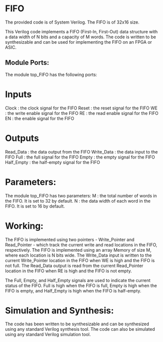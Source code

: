 # FIFO
The provided code is of System Verilog. The FIFO is of 32x16 size.

This Verilog code implements a FIFO (First-In, First-Out) data structure with a data width of N bits and a capacity of M words. The code is written to be synthesizable and can be used for implementing the FIFO on an FPGA or ASIC.

## Module Ports:
The module top_FIFO has the following ports:

# Inputs
Clock : the clock signal for the FIFO
Reset : the reset signal for the FIFO
WE : the write enable signal for the FIFO
RE : the read enable signal for the FIFO
EN : the enable signal for the FIFO

# Outputs
Read_Data : the data output from the FIFO
Write_Data : the data input to the FIFO
Full : the full signal for the FIFO
Empty : the empty signal for the FIFO
Half_Empty : the half-empty signal for the FIFO

# Parameters:
The module top_FIFO has two parameters:
M : the total number of words in the FIFO. It is set to 32 by default.
N : the data width of each word in the FIFO. It is set to 16 by default.

# Working:
The FIFO is implemented using two pointers - Write_Pointer and Read_Pointer - which track the current write and read locations in the FIFO, respectively. The FIFO is implemented using an array Memory of size M, where each location is N bits wide. The Write_Data input is written to the current Write_Pointer location in the FIFO when WE is high and the FIFO is not full. The Read_Data output is read from the current Read_Pointer location in the FIFO when RE is high and the FIFO is not empty.

The Full, Empty, and Half_Empty signals are used to indicate the current status of the FIFO. Full is high when the FIFO is full, Empty is high when the FIFO is empty, and Half_Empty is high when the FIFO is half-empty.

# Simulation and Synthesis:
The code has been written to be synthesizable and can be synthesized using any standard Verilog synthesis tool. The code can also be simulated using any standard Verilog simulation tool.
